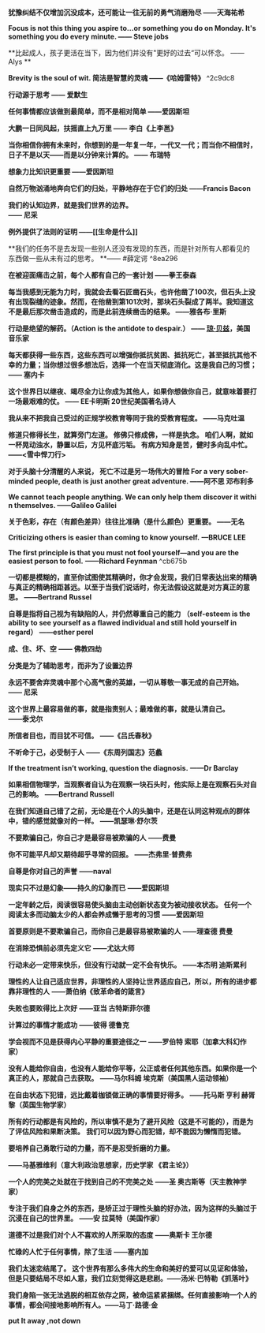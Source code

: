 

**犹豫纠结不仅增加沉没成本，还可能让一往无前的勇气消磨殆尽 
——天海祐希**

**Focus is not this thing you aspire to…or something you do on Monday. It's something you do every minute.
—— Steve jobs**

**比起成人，孩子更活在当下，因为他们并没有"更好的过去“可以怀念。
—— Alys **

**Brevity is the soul of wit. 简洁是智慧的灵魂
——《哈姆雷特》** ^2c9dc8

**行动源于思考
—— 爱默生**

**任何事情都应该做到最简单，而不是相对简单
——爱因斯坦**

**大鹏一日同风起，扶摇直上九万里
—— 李白《上李邕》**


**当你相信你拥有未来时，你想到的是一年复一年，一代又一代；而当你不相信时，日子不是以天——而是以分钟来计算的。
—— 布瑞特**

**想象力比知识更重要
——爱因斯坦**


**自然万物汹涌地奔向它们的归处，平静地存在于它们的归处
——Francis Bacon**

**我们的认知边界，就是我们世界的边界。  
—— 尼采** ​

**例外提供了法则的证明
——[[生命是什么]]**


**我们的任务不是去发现一些别人还没有发现的东西，而是针对所有人都看见的东西做一些从未有过的思考。
**—— #薛定谔 ^8ea296


**在被迎面痛击之前，每个人都有自己的一套计划
——拳王泰森**


**每当我感到无能为力时，我就会去看石匠凿石头，也许他凿了100次，但石头上没有出现裂缝的迹象。然而，在他凿到第101次时，那块石头裂成了两半。我知道这不是最后那次凿击造成的，而是此前连续凿击的结果。
——雅各布·里斯**

**行动是绝望的解药。（Action is the antidote to despair.）
—— [琼·贝兹](https://www.brainyquote.com/quotes/joan_baez_132657)，美国音乐家**


**每天都获得一些东西，这些东西可以增强你抵抗贫困、抵抗死亡，甚至抵抗其他不幸的力量；当你想过很多想法后，选择一个在当天彻底消化。这是我自己的习惯；
—— 塞内卡**



**这个世界日以继夜、竭尽全力让你成为其他人，如果你想做你自己，就意味着要打一场最艰难的仗。
—— EE卡明斯 20世纪美国著名诗人**



**我从来不把我自己受过的正规学校教育等同于我的受教育程度。
——马克吐温**


**修道只修得长生，就算旁门左道。
修佛只修成佛，一样是执念。
咱们人啊，就如一杯晃动浊水，静置以后，方见杯底污垢。
有病方知身是苦，健时多向乱中忙。
——<雪中悍刀行>**



**对于头脑十分清醒的人来说， 死亡不过是另一场伟大的冒险
For a very sober-minded people, death is just another great adventure.
——阿不思 邓布利多**


**We cannot teach people anything. We can only help them discover it within themselves.
——Galileo Galilei**



**关于色彩，存在（有颜色差异）往往比准确（是什么颜色）更重要。
——无名**

**Criticizing others is easier than coming to know yourself.**
**—BRUCE LEE**


**The first principle is that you must not fool yourself—and you are the easiest person to fool.**
**——Richard Feynman** ^cb675b


**一切都是模糊的，直至你试图使其精确时，你才会发现，我们日常表达出来的精确与真正的精确相距甚远。以至于当我们说话时，你无法假设这就是对方真正的意思。**
**——Bertrand Russel**


**自尊是指将自己视为有缺陷的人，并仍然尊重自己的能力**
**（self-esteem is the ability to see yourself as a flawed individual and still hold yourself in regard）** 
**——esther perel**


**成、住、坏、空** 
**—— 佛教四劫**


**分类是为了辅助思考，而非为了设置边界** 


**永远不要舍弃灵魂中那个心高气傲的英雄，一切从尊敬一事无成的自己开始。**  
**—— 尼采 ​**


**这个世界上最容易做的事，就是指责别人；最难做的事，就是认清自己。**  
**——泰戈尔 ​**



**所信者目也，而目犹不可信。**
**——《吕氏春秋》**


**不听命于己，必受制于人**
**——《东周列国志》范蠡**

**If the treatment isn’t working, question the diagnosis.**
**——Dr Barclay**


**如果相信物理学，当观察者自认为在观察一块石头时，他实际上是在观察石头对自己的影响。**
**——Bertrand Russell**


**在我们知道自己错了之前，无论是在个人的头脑中，还是在认同这种观点的群体中，错的感觉就像对的一样。**
**——凯瑟琳·舒尔茨**

**不要欺骗自己，你自己才是最容易被欺骗的人**
**——费曼**


**你不可能平凡却又期待超乎寻常的回报。**
**——杰弗里·普费弗**


**自尊是你对自己的声誉**
**——naval**


**现实只不过是幻象——持久的幻象而已**
**——爱因斯坦**



**一定年龄之后，阅读很容易使头脑由主动创新状态变为被动接收状态。
任何一个阅读太多而动脑太少的人都会养成懒于思考的习惯**
**——爱因斯坦**



**首要原则是不要欺骗自己，而你自己是最容易被欺骗的人**
**——理查德 费曼**



**在消除恐惧前必须先定义它**
**——尤达大师**



**行动未必一定带来快乐，但没有行动就一定不会有快乐。** 
**——本杰明 迪斯累利**



**理性的人让自己适应世界，非理性的人坚持让世界适应自己，所以，所有的进步都靠非理性的人**
**——萧伯纳《致革命者的箴言》**



**失败也要败得比上次好**
**——亚当 古特斯菲尔德**



**计算过的事情才能成功**
**——彼得 德鲁克**



**学会视而不见是获得内心平静的重要途径之一**
**——罗伯特 索耶（加拿大科幻作家）**



**没有人能给你自由，也没有人能给你平等，公正或者任何其他东西。如果你是一个真正的人，那就自己去获取。**
**——马尔科姆 埃克斯（美国黑人运动领袖）**



**在自由状态下犯错，远比戴着枷锁做正确的事情要好得多。**
**——托马斯 亨利 赫胥黎（英国生物学家）**



**所有的行动都是有风险的，所以审慎不是为了避开风险（这是不可能的），而是为了评估风险和果断决策。**
**我们可以因为野心而犯错，却不能因为懒惰而犯错。**

**要培养自己勇敢行动的力量，而不是忍受折磨的力量。**

**——马基雅维利（意大利政治思想家，历史学家 《君主论》）**



**一个人的完美之处就在于找到自己的不完美之处**
**——圣 奥古斯等（天主教神学家）**



**专注于我们自身之外的东西，是矫正过于理性头脑的好办法，因为这样的头脑过于沉浸在自己的世界里。**
**——安 拉莫特（美国作家）**



**道德不过是我们对个人不喜欢的人所采取的态度**
**——奥斯卡 王尔德**



**忙碌的人忙于任何事情，除了生活**
**——塞内加**



**我们太迷恋结尾了。
这个世界有那么多伟大的生命和美好的爱可以见证和体验，但是只要结局不尽如人意，我们立刻觉得这是悲剧。——汤米·巴特勒《抓落叶》** ​​​


**我们身陷一张无法逃脱的相互依存之网，被命运紧紧捆绑。任何直接影响一个人的事情，都会间接地影响所有人。——马丁·路德·金**



**put It away ,not down**


